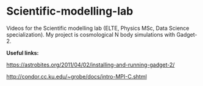 # Scientific-modelling-lab
Videos for the Scientific modelling lab (ELTE, Physics MSc, Data Science specialization).
My project is cosmological N body simulations with Gadget-2.


**Useful links:**

https://astrobites.org/2011/04/02/installing-and-running-gadget-2/

http://condor.cc.ku.edu/~grobe/docs/intro-MPI-C.shtml

